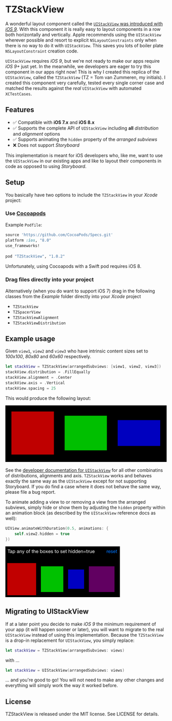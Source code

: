 # TZStackView
A wonderful layout component called the [`UIStackView` was introduced with *iOS 9*](https://developer.apple.com/library/prerelease/ios/documentation/UIKit/Reference/UIStackView_Class_Reference/). With this component it is really easy to layout components in a row both horizontally and vertically. Apple recommends using the `UIStackView` wherever possible and resort to explicit `NSLayoutConstraints` only when there is no way to do it with `UIStackView`. This saves you lots of boiler plate `NSLayoutConstraint` creation code.

`UIStackView` requires *iOS 9*, but we're not ready to make our apps require *iOS 9+* just yet. In the meanwhile, we developers are eager to try this component in our apps right now! This is why I created this replica of the `UIStackView`, called the `TZStackView` (TZ = Tom van Zummeren, my initials). I created this component very carefully, tested every single corner case and matched the results against the *real* `UIStackView` with automated `XCTestCases`.

## Features
- ✅ Compatible with **iOS 7.x** and **iOS 8.x**
- ✅ Supports the complete API of `UIStackView` including **all** *distribution* and *alignment* options
- ✅ Supports animating the `hidden` property of the *arranged subviews*
- ❌ Does not support *Storyboard*

This implementation is meant for iOS developers who, like me, want to use the `UIStackView` in our existing apps and like to layout their components in code as opposed to using *Storyboard*.

## Setup
You basically have two options to include the `TZStackView` in your *Xcode* project:

### Use [Cocoapods](http://cocoapods.org/)
Example `Podfile`:
```ruby
source 'https://github.com/CocoaPods/Specs.git'
platform :ios, "8.0"
use_frameworks!

pod "TZStackView", "1.0.2"
```
Unfortunately, using Cocoapods with a Swift pod requires iOS 8.

### Drag files directly into your project
Alternatively (when you do want to support iOS 7) drag in the following classes from the *Example* folder directly into your *Xcode* project
  * `TZStackView`
  * `TZSpacerView`
  * `TZStackViewAlignment`
  * `TZStackViewDistribution`

## Example usage
Given `view1`, `view2` and `view3` who have intrinsic content sizes set to *100x100*, *80x80* and *60x60* respectively.

```swift
let stackView = TZStackView(arrangedSubviews: [view1, view2, view3])
stackView.distribution = .FillEqually
stackView.alignment = .Center
stackView.axis = .Vertical
stackView.spacing = 25
```

This would produce the following layout:

![TZStackView Layout example](/assets/layout-example.png)

See the [developer documentation for `UIStackView`](https://developer.apple.com/library/prerelease/ios/documentation/UIKit/Reference/UIStackView_Class_Reference/) for all other combinatins of distributions, alignments and axis. `TZStackView` works and behaves exactly the same way as the `UIStackView` except for not supporting Storyboard. If you do find a case where it does not behave the same way, please file a bug report.

To animate adding a view to or removing a view from the arranged subviews, simply hide or show them by adjusting the `hidden` property within an animation block (as described by the `UIStackView` reference docs as well):

```swift
UIView.animateWithDuration(0.5, animations: {
	self.view2.hidden = true
})
```
![TZStackView hidden animation example](/assets/TZStackView-hide-animation.gif)

## Migrating to UIStackView
If at a later point you decide to make *iOS 9* the minimum requirement of your app (it will happen sooner or later), you will want to migrate to the real `UIStackView` instead of using this implementation. Because the `TZStackView` is a drop-in replacement for `UIStackView`, you simply replace:

```swift
let stackView = TZStackView(arrangedSubviews: views)
```

with ...

```swift
let stackView = UIStackView(arrangedSubviews: views)
```

... and you're good to go! You will not need to make any other changes and everything will simply work the way it worked before.

## License
TZStackView is released under the MIT license. See LICENSE for details.
